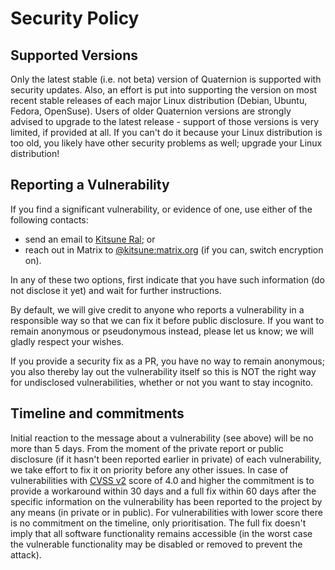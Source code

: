 # Security Policy

## Supported Versions

Only the latest stable (i.e. not beta) version of Quaternion is supported with security updates.
Also, an effort is put into supporting the version on most recent stable releases of each major
Linux distribution (Debian, Ubuntu, Fedora, OpenSuse). Users of older Quaternion versions are
strongly advised to upgrade to the latest release - support of those versions is very limited,
if provided at all. If you can't do it because your Linux distribution is too old, you likely
have other security problems as well; upgrade your Linux distribution!

## Reporting a Vulnerability

If you find a significant vulnerability, or evidence of one, use either of the following contacts:
- send an email to [Kitsune Ral](mailto:Kitsune-Ral@users.sf.net); or
- reach out in Matrix to [@kitsune:matrix.org](https://matrix.to/#/@kitsune:matrix.org) (if you can, switch encryption on).

In any of these two options, first indicate that you have such information
(do not disclose it yet) and wait for further instructions.

By default, we will give credit to anyone who reports a vulnerability in a responsible way so that we can fix it before public disclosure.
If you want to remain anonymous or pseudonymous instead, please let us know; we will gladly respect your wishes.

If you provide a security fix as a PR, you have no way to remain anonymous; you
also thereby lay out the vulnerability itself so this is NOT the right way for
undisclosed vulnerabilities, whether or not you want to stay incognito.

## Timeline and commitments

Initial reaction to the message about a vulnerability (see above) will be no more than 5 days. From the moment of the private report or
public disclosure (if it hasn't been reported earlier in private) of each vulnerability, we take effort to fix it on priority before
any other issues. In case of vulnerabilities with [CVSS v2](https://nvd.nist.gov/cvss.cfm) score of 4.0 and higher the commitment is
to provide a workaround within 30 days and a full fix within 60 days after the specific information on the vulnerability has been
reported to the project by any means (in private or in public). For vulnerabilities with lower score there is no commitment on the timeline,
only prioritisation. The full fix doesn't imply that all software functionality remains accessible (in the worst case
the vulnerable functionality may be disabled or removed to prevent the attack).
